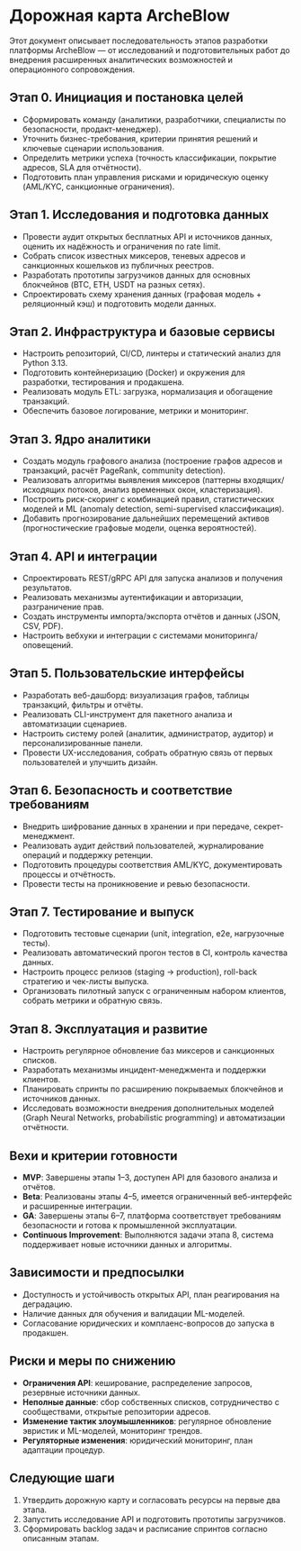 # Дорожная карта ArcheBlow

Этот документ описывает последовательность этапов разработки платформы ArcheBlow — от исследований и подготовительных работ до внедрения расширенных аналитических возможностей и операционного сопровождения.

## Этап 0. Инициация и постановка целей
- Сформировать команду (аналитики, разработчики, специалисты по безопасности, продакт-менеджер).
- Уточнить бизнес-требования, критерии принятия решений и ключевые сценарии использования.
- Определить метрики успеха (точность классификации, покрытие адресов, SLA для отчётности).
- Подготовить план управления рисками и юридическую оценку (AML/KYC, санкционные ограничения).

## Этап 1. Исследования и подготовка данных
- Провести аудит открытых бесплатных API и источников данных, оценить их надёжность и ограничения по rate limit.
- Собрать список известных миксеров, теневых адресов и санкционных кошельков из публичных реестров.
- Разработать прототипы загрузчиков данных для основных блокчейнов (BTC, ETH, USDT на разных сетях).
- Спроектировать схему хранения данных (графовая модель + реляционный кэш) и подготовить модели данных.

## Этап 2. Инфраструктура и базовые сервисы
- Настроить репозиторий, CI/CD, линтеры и статический анализ для Python 3.13.
- Подготовить контейнеризацию (Docker) и окружения для разработки, тестирования и продакшена.
- Реализовать модуль ETL: загрузка, нормализация и обогащение транзакций.
- Обеспечить базовое логирование, метрики и мониторинг.

## Этап 3. Ядро аналитики
- Создать модуль графового анализа (построение графов адресов и транзакций, расчёт PageRank, community detection).
- Реализовать алгоритмы выявления миксеров (паттерны входящих/исходящих потоков, анализ временных окон, кластеризация).
- Построить риск-скоринг с комбинацией правил, статистических моделей и ML (anomaly detection, semi-supervised классификация).
- Добавить прогнозирование дальнейших перемещений активов (прогностические графовые модели, оценка вероятностей).

## Этап 4. API и интеграции
- Спроектировать REST/gRPC API для запуска анализов и получения результатов.
- Реализовать механизмы аутентификации и авторизации, разграничение прав.
- Создать инструменты импорта/экспорта отчётов и данных (JSON, CSV, PDF).
- Настроить вебхуки и интеграции с системами мониторинга/оповещений.

## Этап 5. Пользовательские интерфейсы
- Разработать веб-дашборд: визуализация графов, таблицы транзакций, фильтры и отчёты.
- Реализовать CLI-инструмент для пакетного анализа и автоматизации сценариев.
- Настроить систему ролей (аналитик, администратор, аудитор) и персонализированные панели.
- Провести UX-исследования, собрать обратную связь от первых пользователей и улучшить дизайн.

## Этап 6. Безопасность и соответствие требованиям
- Внедрить шифрование данных в хранении и при передаче, секрет-менеджмент.
- Реализовать аудит действий пользователей, журналирование операций и поддержку ретенции.
- Подготовить процедуры соответствия AML/KYC, документировать процессы и отчётность.
- Провести тесты на проникновение и ревью безопасности.

## Этап 7. Тестирование и выпуск
- Подготовить тестовые сценарии (unit, integration, e2e, нагрузочные тесты).
- Реализовать автоматический прогон тестов в CI, контроль качества данных.
- Настроить процесс релизов (staging → production), roll-back стратегию и чек-листы выпуска.
- Организовать пилотный запуск с ограниченным набором клиентов, собрать метрики и обратную связь.

## Этап 8. Эксплуатация и развитие
- Настроить регулярное обновление баз миксеров и санкционных списков.
- Разработать механизмы инцидент-менеджмента и поддержки клиентов.
- Планировать спринты по расширению покрываемых блокчейнов и источников данных.
- Исследовать возможности внедрения дополнительных моделей (Graph Neural Networks, probabilistic programming) и автоматизации отчётности.

## Вехи и критерии готовности
- **MVP**: Завершены этапы 1–3, доступен API для базового анализа и отчётов.
- **Beta**: Реализованы этапы 4–5, имеется ограниченный веб-интерфейс и расширенные интеграции.
- **GA**: Завершены этапы 6–7, платформа соответствует требованиям безопасности и готова к промышленной эксплуатации.
- **Continuous Improvement**: Выполняются задачи этапа 8, система поддерживает новые источники данных и алгоритмы.

## Зависимости и предпосылки
- Доступность и устойчивость открытых API, план реагирования на деградацию.
- Наличие данных для обучения и валидации ML-моделей.
- Согласование юридических и комплаенс-вопросов до запуска в продакшен.

## Риски и меры по снижению
- **Ограничения API**: кеширование, распределение запросов, резервные источники данных.
- **Неполные данные**: сбор собственных списков, сотрудничество с сообществами, открытые репозитории адресов.
- **Изменение тактик злоумышленников**: регулярное обновление эвристик и ML-моделей, мониторинг трендов.
- **Регуляторные изменения**: юридический мониторинг, план адаптации процедур.

## Следующие шаги
1. Утвердить дорожную карту и согласовать ресурсы на первые два этапа.
2. Запустить исследование API и подготовить прототипы загрузчиков.
3. Сформировать backlog задач и расписание спринтов согласно описанным этапам.
